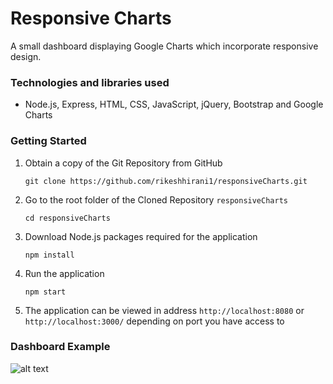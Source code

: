 # Responsive Charts 
A small dashboard displaying Google Charts which incorporate responsive design. 

### Technologies and libraries used
- Node.js, Express, HTML, CSS, JavaScript, jQuery, Bootstrap and Google Charts

### Getting Started
1. Obtain a copy of the Git Repository from GitHub

    `git clone https://github.com/rikeshhirani1/responsiveCharts.git`

2. Go to the root folder of the Cloned Repository `responsiveCharts`

    `cd responsiveCharts`

3. Download Node.js packages required for the application

    `npm install`

4. Run the application
    
    `npm start`

5. The application can be viewed in address `http://localhost:8080` or `http://localhost:3000/` depending on port you have access to

### Dashboard Example
![alt text](https://github.com/rikeshhirani1/responsiveCharts/images/Example.png)
